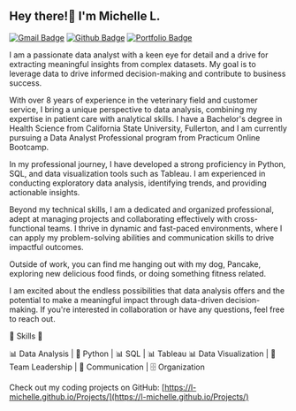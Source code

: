 ## Hey there!👋 I'm Michelle L. 
[![Gmail Badge](https://img.shields.io/badge/-hi.michelle.le@gmail.com-c14438?style=flat&logo=Gmail&logoColor=white&link=mailto:hi.michelle.le@gmail.com)](mailto:hi.michelle.le@gmail.com) [![Github Badge](https://img.shields.io/badge/-lmichelle-grey?style=flat&logo=github&logoColor=white&link=https://github.com/lmichelle/)](https://www.github.com/lmichelle/) [![Portfolio Badge](https://img.shields.io/badge/portfolio-web-blue?style=flat&link=https://l-michelle.github.io/Projects//)](https://l-michelle.github.io/Projects//) <p align='left'>

I am a passionate data analyst with a keen eye for detail and a drive for extracting meaningful insights from complex datasets. My goal is to leverage data to drive informed decision-making and contribute to business success.

With over 8 years of experience in the veterinary field and customer service, I bring a unique perspective to data analysis, combining my expertise in patient care with analytical skills. I have a Bachelor's degree in Health Science from California State University, Fullerton, and I am currently pursuing a Data Analyst Professional program from Practicum Online Bootcamp.

In my professional journey, I have developed a strong proficiency in Python, SQL, and data visualization tools such as Tableau. I am experienced in conducting exploratory data analysis, identifying trends, and providing actionable insights. 

Beyond my technical skills, I am a dedicated and organized professional, adept at managing projects and collaborating effectively with cross-functional teams. I thrive in dynamic and fast-paced environments, where I can apply my problem-solving abilities and communication skills to drive impactful outcomes.

Outside of work, you can find me hanging out with my dog, Pancake, exploring new delicious food finds, or doing something fitness related. 

I am excited about the endless possibilities that data analysis offers and the potential to make a meaningful impact through data-driven decision-making. If you're interested in collaboration or have any questions, feel free to reach out. 
  
🔧 Skills 🔧

📊 Data Analysis | 🐍 Python | 📊 SQL  | 📊 Tableau
📊 Data Visualization | 👥 Team Leadership | 💬 Communication | 🗄️ Organization

Check out my coding projects on GitHub: [https://l-michelle.github.io/Projects/](https://l-michelle.github.io/Projects/)
</p>

